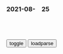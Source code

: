 ### 2021-08-　25

```note
```

<table id="tbc" style="white-space:pre-wrap">
</table>
<button onclick="toggleb()">toggle</button>
<button onclick="loadparse()">loadparse</button>
<br>
<!-- 🌸<br>🍅-　-🍑<hr>🍀 --> <textarea rows="30" cols="100" style="display: none" id="tar">

挖掉女性眼睛、杀演员示威的t利班，何以得到a富汗rm的支持？|z府j|圣战者|卡里米_网易订阅
https://www.163.com/dy/article/GI902H4Q05521T0J.html

看来古今z外起义的名头都差不多，我们zg古有陈胜吴广的“鱼腹藏书”、“篝火狐鸣”，国外就有“托梦起义”。

总之，或许是奥马尔当时富有正义感的宣传噱头，正暗合不堪zf混乱之苦的rm心声，他的组织得到了众多南方j队将领的支持，迅速成长为南方最大的割据势力。

t利班内成员
　表示他不相信人们会认为t利班的恐怖组织，直言这是美g人的谎言。

从如今t利班组织成员自身的认知来看，至少他们自己对自己的定位，从来都不是恐怖主义者，这与奥马尔当时对麾下人手的“洗脑”有关，尽管在他们身上发生过“巴米扬大佛被毁”的事件，也大规模进行过战争屠杀，但每次行动，都能被对方找出正义的理由。

像是没人理会的孩子就要以哭闹来引起大家注意一样，t利班在1997年说要毁掉“异教神像，但最终没有实施，

其原生sh的强大惯性，让外来文明很难从根本上改变当地人的生活。

国际将钱款拨给a富汗，仅仅能改变些许这个gj的外貌，但尚未完全开化的rm，常年生存在战火与落后中，很难与现代文明接轨。

与他们谈m主，谈人q，谈教育？收效甚微，很可能解释m主与人q都存在困难，那么谈长远发展？可是阿富汗这样的gj，如何让rm相信它能有长远发展的可能？

他们屠杀我们的rm，他们绑架许多儿童，他们将女孩作为童养媳卖给了他们的男人，他们因为一个女人的打扮谋杀她，他们活活挖掉一个女人的眼睛，他们折磨并谋杀我们最受爱戴的喜剧演员之一

在生死存亡面前，不积极抵抗，无异于选择拥护，归根结底，一个gj能够走向统一强大，是靠这个gj每一个rm的殊死搏斗与奉献，外界给予的帮助再多，选择躺平置之不理，就是有大罗神仙，也难以起死回生。

2021/8/25下午11:15:45

a富汗喜剧演员嘲讽t利班被枪决_腾讯新闻
https://new.qq.com/omn/20210825/20210825A02O6A00.html

2021/8/25下午11:27:57

阿总统出逃外g后，t利班温情喊话mz：我们是rm与gj的公仆
https://new.qq.com/omn/20210817/20210817V07UJA00.html

总台CGTN独家专访t利班发言人丨 G7推动对t利班经济制裁是带有偏见的决定_新闻_y视网(cctv.com)
http://m.news.cctv.com/2021/08/24/ARTI6So4Tsa9V3ZStzOIzWZ0210824.shtml

2021/8/25下午11:07:29

t利班发言人：英国推动制裁是“对a富汗rm的敌意
https://ishare.ifeng.com/c/s/868152f5-9be1-4f4e-aa46-43dc5608dcf8

卷起袖子建设a富汗？t利班发言人的最新推特，让人感觉有点熟悉
https://baijiahao.baidu.com/s?id=1709058479189258654&wfr=spider&for=pc

2021/8/25下午11:05:59

t利班的成功很容易引发联想
https://baijiahao.baidu.com/s?id=1708310576904765199&wfr=spider&for=pc

https://pics5.baidu.com/feed/aec379310a55b3190940716c19df7b2ecefc17e9.jpeg?token=4e07d911d7882b7048fbc8a2a268dd79

t利班称进入喀布尔是被迫的！t利班高层在喀布尔会见zg大使 喀布尔机场一瓶水卖260元rm币
https://baijiahao.baidu.com/s?id=1709056766503917287&wfr=spider&for=pc

阿丹·查韦s：zggcd是zg特色sh主义事业的l导核心
http://www.scio.gov.cn/37259/Document/1711539/1711539.htm

2021/9/1上午10:21:05

俄媒：a富汗新zg关键职位将由t利班成员担任
http://baijiahao.baidu.com/s?id=1709618663580419211

2021/9/1上午10:22:04

一部极少人看过的韩国片，因为看完的人，都藏进硬盘不肯分享！,影视,爱情片,好看视频
https://haokan.baidu.com/v?vid=9033348482158138934

风风风

胡萝卜炒牛肉
3天前
人人绿

2021/8/25下午10:58:33

吐蕃战神让唐朝割地，武则天每年派一流氓求和，3年后战神自刎|钦陵_网易订阅
https://www.163.com/dy/article/GI3M1EFN0543W68T.html

郭元振
　的离间计很厉害，不仅是离间吐蕃和吐蕃百x，还是离间论钦陵和当时吐蕃的王族之子赞普器弩悉弄，

王族之子赞普器弩悉弄不想让论钦陵威望超过自己家族的情况在，那么唐朝可以每年派使者去求和但不割地，而论钦陵肯定每次都不同意，长此以往，百x肯定对论钦陵心生怨恨，赞普器弩悉弄也就能借着百x的怨恨除掉他。

2021/8/25下午9:29:58

郭沫若：千刀当剐唐僧肉 毛主席：僧是愚氓犹可训|孙大圣_网易订阅
https://www.163.com/dy/article/GHFB133T0543W68T.html

七律＊看孙悟空三打白骨精

人妖颠倒是非淆，
对敌慈悲对友刁。

千刀当剐唐僧肉，
　猪犹智慧胜愚曹。

七律＊三打白骨精——和郭沫若同志》

僧是愚氓犹可训，
妖为鬼蜮必成灾。

今日欢呼孙大圣，
只缘妖雾又重来。

原韵，又和

僧受折磨知悔恨，
猪期振奋报涓埃。

2021/8/25下午9:32:11

他们靠什么成为秦光r的“圈中人”：有人雇写手吹捧，有人下跪、捏脚-上游新闻 汇聚向上的力量
https://www.cqcb.com/headline/2021-08-25/4397379_pc.html

2021/8/25下午8:51:38

周小p：一位中师生的诗书人生|张旭|书法|书法创作|王羲之|傅山_网易订阅
https://www.163.com/dy/article/GI22B6R40552CPCZ.html

https://nimg.ws.126.net/?url=http%3A%2F%2Fdingyue.ws.126.net%2F2021%2F0823%2F7b6daacaj00qy943d002sc000hs00npg.jpg&thumbnail=650x2147483647&quality=80&type=jpg
https://nimg.ws.126.net/?url=http%3A%2F%2Fdingyue.ws.126.net%2F2021%2F0823%2F1638dc3fj00qy943j002xc000hs00npg.jpg&thumbnail=650x2147483647&quality=80&type=jpg

2021/8/25下午9:05:25

实习生给小马哥发私信指点企业文化，网友：这个是鹅厂周小p|刘炽平_网易订阅
https://www.163.com/dy/article/GHH35MQU0514DO74.html

2021/8/25下午9:14:16

王亚j：对内不使用张召忠，对外不使用胡xj|美军|美国总统_网易订阅
https://www.163.com/dy/article/FCJMTOTE0521CBET.html

弗拉基米尔·一条懦夫·胡·叼盘
https://nimg.ws.126.net/?url=http%3A%2F%2Fdingyue.ws.126.net%2F2020%2F0514%2Ff56ef521j00qab9pk001rc000u000qvm.jpg&thumbnail=650x2147483647&quality=80&type=jpg

2021/8/25下午8:53:48

有个男人测量了金字塔，并暗示了他发现的秘密 - 西瓜视频
https://www.ixigua.com/6974229683558679047

原始地球的无机物，可以通过闪电变成氨基酸。

就像沙滩上的啥子自己组合成一块瑞士手表一样，氨基酸自发的组成了DNA。这是一个极小概率事件，但它偏偏在地球上发生了。

2021/8/25下午8:30:52

为什么说超弦理论可能会成为统一宇宙的理论？_腾讯新闻
https://new.qq.com/omn/20210814/20210814A05B1Z00.html

一维的振荡构成了一切:超弦理论|相对论|粒子_网易订阅
https://www.163.com/dy/article/G60K9LIE05522BU6.html

老子《道德经》中的宇宙生成论，暗含了构建多维空间的秘密？
https://baijiahao.baidu.com/s?id=1660780928906136891&wfr=spider&for=pc

用一维信息构建二维信息，用二维信息构建三维信息，最终可能会得到很多维度。

2021/8/25下午8:48:16

太极图是三维立体的，一般人体会不到
https://baijiahao.baidu.com/s?id=1671392519645248861&wfr=spider&for=pc

道生一，一生二，二生三，三生万物。
https://pics2.baidu.com/feed/960a304e251f95cab9431c3960c59338650952e0.jpeg?token=13b5db36ac303433abb41787741ae016

http://vd3.bdstatic.com/mda-kg4ygm2gmn8j3rg0/mda-kg4ygm2gmn8j3rg0.mp4

2021/8/25下午8:43:25

KUAIZERO老高与小茉-神，必然存在的真正原因 - 西瓜视频
https://www.ixigua.com/6963984125649191437

华莱士周游了世界，回来之后说：这个世界上就没有比英国伦敦更糟糕的地方。

他造访了这些原始部落之后，发现越是原始的部落，越懂得相互尊重，越懂得共存的意义。原始部落不会为了自己的发展或是兴趣爱好，去杀戮征战。即使是食人部落，他也是为了填饱肚子吃人。

华莱士得出一个结论，科学技术越发展，人类的精神境界越低。物质虽然是发达了，但是人的精神就沉沦了。而原始部落之所以能保留如此高的人类精神文明，是因为他们有宗教。

这就是宗教存在的真正意义，它能够教人向善，维持人的高度品格。没有了宗教，只有科技的话。人就彻底完了，就是动物了。就是你城市的楼盖得再高你也是动物，不是人。

我们现代人，表现出来的聪明并不是聪明，而是更有见识而已。见识多，人就显得聪明。

华莱士认为，任何一个人要想接受物种起源，接受进化论，必须首先先接受神创论。因为如果只接受物种起源进化论的部分，就是只接受科学的部分的话，你就不是人。

你在证明你是科学家之前，先要证明你是个人，所以必须先接受神创论。他这么一说之后，英国教会才接受了物种起源。

华莱士出来这么一解释，问题就没有了。

这就是为什么西方的科学家仍然会去教堂的原因，他们的神学和科学并不矛盾，科学是建立在神学基础之上。而到了东方就稍微有点意味不一样了。因为东方有很多无神论者。

他们结婚也要挑个黄道吉日。

时代不管怎么发展，科技不管怎么发达，只要有人的存在，神就一定存在。

达尔文是真心希望通灵术真的是存在的，这样的话他就有机会再次见到他的女儿。

2021/8/25下午6:07:16

宗庆后批评马y整天胡说八道，一旁董明珠激动不已，大佬评马y,财经,商界名人,好看视频
https://haokan.baidu.com/v?vid=16806068406463594806&sfrom=baidu-feed

马云：办公室里书架放很多书是自己看的吗？那是给别人看的，觉得很有学问的样子。一进办公室，看人家放很多书的人，我基本就知道是个里面八个是骗子。

王健林：他明明就不看书，你就说不看书算了，他还要弄一套理论来论证不看书有道理。

马云：以前我看书应该是不少的，但这么多年来最近重复看不断看的书，论语，道德经，佛经这三样我受益最深，这些是真正人类的智慧。
　办公室里真没时间看书，公司付我钱不是让我看书的。
　要靠看书能够给公司挣钱，基本上完了。

董明珠：这个话只有马云才能讲得清楚，新实体经济是什么我也没搞清楚。但是我认为我们现在整个工厂都无人的话，你认为是不是新的实体经济。

宗庆后：除了新技术以外，其他都是胡说八道。他本身就不是实体经济，他制造什么东西啊？
董明珠：因为我们其实不断地要去创新，以适应新技术。其实你把那个新字拿掉，都是我们以前原有的，都是存在的。

刘强东：马y多年前就号称我淘宝有700万卖家，其实大家都清楚不可能，活跃卖家能有50万都不错了。这种牛我都不好意思说，说了我自己都觉得特别丢人。就骗子骗人。
马y说现在已经创造2000万就业，其实这是个谎言。l导站得太高，他可能听不明白，而我们是在经济的一线，对本质看得很清楚。

韩z？徐晓f？：你向马y借钱，然后很多人借了钱之后，又到淘b上去消费。所以你借了马y的钱，买的是淘b上假冒伪劣的商品，然后你还要付利息给马y，所以马y两头都赚了。

2021/8/25上午10:26:21

</textarea> <!-- 🍀<br>🍑-　-🍅<hr>🌸 -->

```tip
```

<script src="https://cdn.jsdelivr.net/npm/jquery@3.5.1/dist/jquery.min.js"></script>

<link rel="stylesheet" href="https://cdn.jsdelivr.net/gh/fancyapps/fancybox@3.5.7/dist/jquery.fancybox.min.css" />
<script src="https://cdn.jsdelivr.net/gh/fancyapps/fancybox@3.5.7/dist/jquery.fancybox.min.js"></script>

<script type="text/javascript">

var __urlRegex = /(\b(https?|ftp|file):\/\/[-A-Z0-9+&@#\/%?=~_|!:,.;]*[-A-Z0-9+&@#\/%=~_|])/ig;
var __imgRegex = /\.(?:jpe?g|gif|png)$/i;

loadparse();

function parseURL($string){

    var exp = __urlRegex;
    return $string.replace(exp,function(match){
            __imgRegex.lastIndex=0;
            if(__imgRegex.test(match)){
                return '<a data-fancybox="gallery" href="' + match.replace("/p=700", "")
                 + '"><img src="' + match.replace("/p=700", "/p=160x200")+'" width="64"></a>';
            }
            else{
                return '<a href="' + match + '" target="_blank">' + match + '</a>';
            }
        }
    );
}

function loadparse() {
  tbc.innerHTML = parseURL(tar.value);
}

function toggleb() {
  var x = document.getElementById("tar");
  if (x.style.display === "none") {
    x.style.display = "";
  } else {
    x.style.display = "none";
  }
}

</script>
